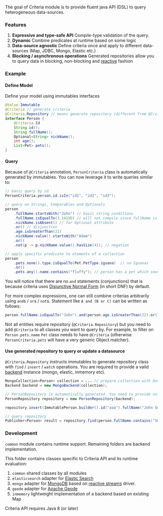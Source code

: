The goal of Criteria module is to provide fluent java API (DSL) to query heterogeneous data-sources.

### Features

1. **Expressive and type-safe API** Compile-type validation of the query.
2. **Dynamic** Combine predicates at runtime based on some logic
3. **Data-source agnostic** Define criteria once and apply to different data-sources (Map, JDBC, Mongo, Elastic etc.)
4. **Blocking / asynchronous operations** Generated repositories allow you to query data in blocking, non-blocking and [reactive](https://www.reactive-streams.org/) fashion

### Example

#### Define Model
Define your model using immutables interfaces
```java
@Value.Immutable
@Criteria // generate criteria
@Criteria.Repository // means generate repository (different from @Criteria)
interface Person {
    @Criteria.Id
    String id();
    String fullName();
    Optional<String> nickName();  
    int age();
    List<Pet> pets();
}
```

#### Query
Because of `@Criteria` annotation, `PersonCriteria` class is automatically generated by immutables. You can now leverage it to write queries similar to:
```java
// basic query by id
PersonCriteria.person.id.isIn("id1", "id2", "id3");

// query on Strings, Comparables and Optionals
person
    .fullName.startsWith("John") // basic string conditions
    .fullName.isEqualTo(3.1415D) // will not compile since fullName is String
    .nickName.isAbsent() // for Optional attribute
    .or() // disjunction
    .age.isGreaterThan(21)
    .nickName.value().startsWith("Adam")
    .or()
    .not(p -> p.nickName.value().hasSize(4)); // negation

// apply specific predicate to elements of a collection
person
    .pets.none().type.isEqualTo(Pet.PetType.iguana)  // no Iguanas
    .or()
    .pets.any().name.contains("fluffy"); // person has a pet which sounds like fluffy

```

You will notice that there are no `and` statements (conjunctions) that is because criteria uses 
[Disjunctive Normal Form](https://en.wikipedia.org/wiki/Disjunctive_normal_form) (in short DNF) by default. 

For more complex expressions, one can still combine criterias arbitrarily using `and`s / `or`s / `not`s. 
Statement like `A and (B or C)` can be written as follows:
```java
person.fullName.isEqualTo("John").and(person.age.isGreaterThan(22).or().nickName.isPresent())
```

Not all entities require repository (`@Criteria.Repository`) but you need to add `@Criteria` to all classes you want to query by. For example, to filter on `Person.pets.name` `Pet` class needs to have `@Criteria` (otherwise `PersonCriteria.pets` will have a very generic Object matcher).

#### Use generated repository to query or update a datasource
`@Criteria.Repository` instructs immutables to generate repository class with `find` / `insert` / `watch` operations. You are required to provide a valid [backend](https://github.com/immutables/immutables/blob/master/criteria/common/src/org/immutables/criteria/adapter/Backend.java) 
instance (mongo, elastic, inmemory etc).

```java
MongoCollection<Person> collection = ... // prepare collection with DocumentClass / CodecRegistry
Backend backend = new MongoBackend(collection);

// PersonRepository is automatically generated. You need to provide only backend instance 
PersonRepository repository = new PersonRepository(backend); 

repository.insert(ImmutablePerson.builder().id("aaa").fullName("John Smith").age(22).build());

// query repository
Publisher<Person> result = repository.find(person.fullName.contains("Smith")).fetch();
``` 

### Development 
`common` module contains runtime support. Remaining folders are backend implementation.

This folder contains classes specific to Criteria API and its runtime evaluation:

1. `common` shared classes by all modules
2. `elasticsearch` adapter for [Elastic Search](https://www.elastic.co/guide/en/elasticsearch/reference/current/query-dsl.html)
3. `mongo` adapter for [MongoDB](https://www.mongodb.com/) 
based on [reactive streams](https://mongodb.github.io/mongo-java-driver-reactivestreams/) driver.
4. `geode` adapter for [Apache Geode](https://geode.apache.org)
5. `inmemory` lightweight implementation of a backend based on existing Map

Criteria API requires Java 8 (or later)
